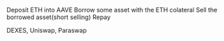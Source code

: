 Deposit ETH into AAVE
Borrow some asset with the ETH colateral
Sell the borrowed asset(short selling)
Repay

DEXES, Uniswap, Paraswap